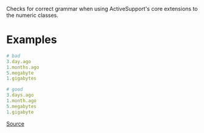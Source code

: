
Checks for correct grammar when using ActiveSupport's
core extensions to the numeric classes.

# Examples

```ruby
# bad
3.day.ago
1.months.ago
5.megabyte
1.gigabytes

# good
3.days.ago
1.month.ago
5.megabytes
1.gigabyte
```

[Source](http://www.rubydoc.info/gems/rubocop/RuboCop/Cop/Rails/PluralizationGrammar)